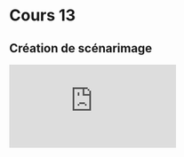 # Cours 13
## Création de scénarimage
![nom](https://trello.com/1/cards/6392f5573039dc061a71d8eb/attachments/6392f5644f460f024e73eaaa/download/sc%C3%A9narimage_2022-12-09_03.43.15.pdf) 


